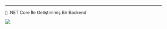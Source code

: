 ---

```💎``` .NET Core İle Geliştirilmiş Bir Backend

<img src="https://pbs.twimg.com/media/DAXtdMjXcAErQIt.jpg">
